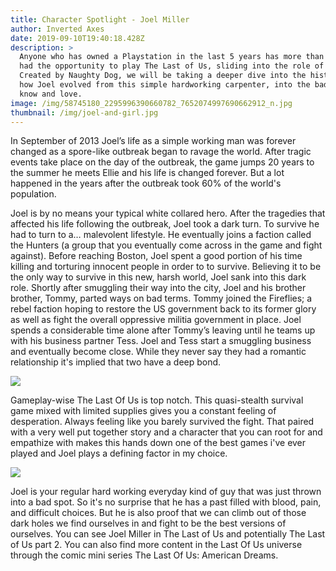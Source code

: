 ```yaml
---
title: Character Spotlight - Joel Miller
author: Inverted Axes
date: 2019-09-10T19:40:18.428Z
description: >
  Anyone who has owned a Playstation in the last 5 years has more than likely
  had the opportunity to play The Last of Us, sliding into the role of Joel.
  Created by Naughty Dog, we will be taking a deeper dive into the history of
  how Joel evolved from this simple hardworking carpenter, into the badass we
  know and love.
image: /img/58745180_2295996390660782_7652074997690662912_n.jpg
thumbnail: /img/joel-and-girl.jpg
---
```

In September of 2013 Joel’s life as a simple working man was forever changed as a spore-like outbreak began to ravage the world. After tragic events take place on the day of the outbreak, the game jumps 20 years to the summer he meets Ellie and his life is changed forever. But a lot happened in the years after the outbreak took 60% of the world's population. 



Joel is by no means your typical white collared hero. After the tragedies that affected his life following the outbreak, Joel took a dark turn. To survive he had to turn to a… malevolent lifestyle. He eventually joins a faction called the Hunters (a group that you eventually come across in the game and fight against). Before reaching Boston, Joel spent a good portion of his time  killing and torturing innocent people in order to to survive. Believing it to be the only way to survive in this new, harsh world, Joel sank into this dark role. Shortly after smuggling their way into the city, Joel and his brother brother, Tommy, parted ways on bad terms. Tommy joined the Fireflies; a rebel faction hoping to restore the US government back to its former glory as well as fight the overall oppressive militia government in place. Joel spends a considerable time alone after Tommy’s leaving until he teams up with his business partner Tess. Joel and Tess start a smuggling business and eventually become close. While they never say they had a romantic relationship it's implied that two have a deep bond. 

![](/img/joel-and-tess.jpg)

Gameplay-wise The Last Of Us is top notch. This quasi-stealth survival game mixed with limited supplies gives you a constant feeling of desperation. Always feeling like you barely survived the fight. That paired with a very well put together story and a character that you can root for and empathize with makes this hands down one of the best games i've ever played and Joel plays a defining factor in my choice.



![](/img/joel-fight.jpg)

Joel is your regular hard working everyday kind of guy that was just thrown into a bad spot. So it's no surprise that he has a past filled with blood, pain, and difficult choices. But he is also proof that we can climb out of those dark holes we find ourselves in and fight to be the best versions of ourselves. You can see Joel Miller in The Last of Us and potentially The Last of Us part 2. You can also find more content in the Last Of Us universe through the comic mini series The Last Of Us: American Dreams.
